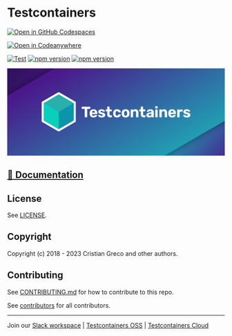 # Testcontainers

[![Open in GitHub Codespaces](https://github.com/codespaces/badge.svg)](https://github.com/codespaces/new?hide_repo_select=true&ref=main&repo=116414510&machine=standardLinux32gb&devcontainer_path=.devcontainer%2Fdevcontainer.json&location=EastUs)

[![Open in Codeanywhere](https://codeanywhere.com/img/open-in-codeanywhere-btn.svg)](https://app.codeanywhere.com/#https://github.com/testcontainers/testcontainers-node)

[![Test](https://github.com/testcontainers/testcontainers-node/actions/workflows/test.yml/badge.svg?branch=main)](https://github.com/testcontainers/testcontainers-node/actions/workflows/test.yml)
[![npm version](https://badge.fury.io/js/testcontainers.svg)](https://www.npmjs.com/package/testcontainers)
[![npm version](https://img.shields.io/npm/dm/testcontainers.svg)](https://www.npmjs.com/package/testcontainers)

![Testcontainers Banner](https://github.com/testcontainers/testcontainers-node/raw/main/docs/site/logo.png)

## [📖 Documentation](https://node.testcontainers.org/)

## License

See [LICENSE](https://github.com/testcontainers/testcontainers-node/blob/main/LICENSE).

## Copyright

Copyright (c) 2018 - 2023 Cristian Greco and other authors.

## Contributing

See [CONTRIBUTING.md](CONTRIBUTING.md) for how to contribute to this repo.

See [contributors](https://github.com/testcontainers/testcontainers-node/graphs/contributors/) for all contributors.


----

Join our [Slack workspace](https://slack.testcontainers.org/) | [Testcontainers OSS](https://java.testcontainers.org/) | [Testcontainers Cloud](https://www.testcontainers.cloud/)
